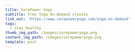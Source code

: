 ```yaml
---
title: CorePower Yoga
subtitle: Free Yoga On-Demand classes
link_out: 'https://www.corepoweryoga.com/yoga-on-demand'
tags:
  - stay_healthy
thumb_img_path: /images/corepoweryoga.png
content_img_path: /images/corepoweryoga.png
template: post
---
```

